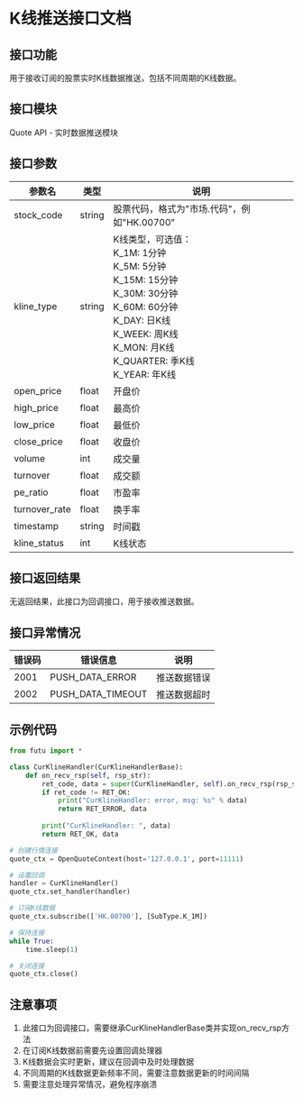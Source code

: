 # K线推送接口文档

## 接口功能
用于接收订阅的股票实时K线数据推送，包括不同周期的K线数据。

## 接口模块
Quote API - 实时数据推送模块

## 接口参数
| 参数名 | 类型 | 说明 |
|--------|------|------|
| stock_code | string | 股票代码，格式为"市场.代码"，例如"HK.00700" |
| kline_type | string | K线类型，可选值：<br>K_1M: 1分钟<br>K_5M: 5分钟<br>K_15M: 15分钟<br>K_30M: 30分钟<br>K_60M: 60分钟<br>K_DAY: 日K线<br>K_WEEK: 周K线<br>K_MON: 月K线<br>K_QUARTER: 季K线<br>K_YEAR: 年K线 |
| open_price | float | 开盘价 |
| high_price | float | 最高价 |
| low_price | float | 最低价 |
| close_price | float | 收盘价 |
| volume | int | 成交量 |
| turnover | float | 成交额 |
| pe_ratio | float | 市盈率 |
| turnover_rate | float | 换手率 |
| timestamp | string | 时间戳 |
| kline_status | int | K线状态 |

## 接口返回结果
无返回结果，此接口为回调接口，用于接收推送数据。

## 接口异常情况
| 错误码 | 错误信息 | 说明 |
|--------|----------|------|
| 2001 | PUSH_DATA_ERROR | 推送数据错误 |
| 2002 | PUSH_DATA_TIMEOUT | 推送数据超时 |

## 示例代码
```python
from futu import *

class CurKlineHandler(CurKlineHandlerBase):
    def on_recv_rsp(self, rsp_str):
        ret_code, data = super(CurKlineHandler, self).on_recv_rsp(rsp_str)
        if ret_code != RET_OK:
            print("CurKlineHandler: error, msg: %s" % data)
            return RET_ERROR, data
        
        print("CurKlineHandler: ", data)
        return RET_OK, data

# 创建行情连接
quote_ctx = OpenQuoteContext(host='127.0.0.1', port=11111)

# 设置回调
handler = CurKlineHandler()
quote_ctx.set_handler(handler)

# 订阅K线数据
quote_ctx.subscribe(['HK.00700'], [SubType.K_1M])

# 保持连接
while True:
    time.sleep(1)

# 关闭连接
quote_ctx.close()
```

## 注意事项
1. 此接口为回调接口，需要继承CurKlineHandlerBase类并实现on_recv_rsp方法
2. 在订阅K线数据前需要先设置回调处理器
3. K线数据会实时更新，建议在回调中及时处理数据
4. 不同周期的K线数据更新频率不同，需要注意数据更新的时间间隔
5. 需要注意处理异常情况，避免程序崩溃 